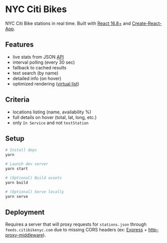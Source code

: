 # NYC Citi Bikes

NYC Citi Bike stations in real time. Built with [React 16.8+](https://reactjs.org/) and [Create-React-App](https://github.com/facebook/create-react-app).

## Features

- live stats from JSON [API](https://feeds.citibikenyc.com/stations/stations.json)
- interval polling (every 30 sec)
- fallback to cached results
- text search (by name)
- detailed info (on hover)
- optimized rendering ([virtual list](https://github.com/bvaughn/react-window))

## Criteria

- locations listing (name, availability %)
- full details on hover (total, lat, long, etc.)
- only `In Service` and not `testStation`

## Setup

```sh
# Install deps
yarn

# Launch dev server
yarn start

# (Optional) Build assets
yarn build

# (Optional) Serve locally
yarn serve
```

## Deployment

Requires a server that will proxy requests for `stations.json` through `feeds.citibikenyc.com` due to missing CORS headers (ex: [Express](https://npm.im/express) + [http-proxy-middleware](https://npm.im/http-proxy-middleware)).
